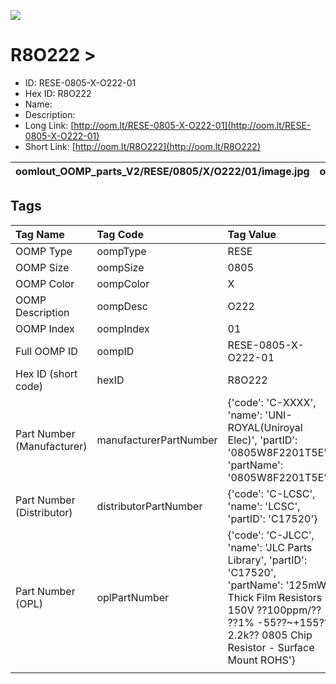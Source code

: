 


  
![][im]
# R8O222 > 

- ID: RESE-0805-X-O222-01
- Hex ID: R8O222
- Name: 
- Description: 
- Long Link: [http://oom.lt/RESE-0805-X-O222-01](http://oom.lt/RESE-0805-X-O222-01)
- Short Link: [http://oom.lt/R8O222](http://oom.lt/R8O222)
  

|oomlout_OOMP_parts_V2/RESE/0805/X/O222/01/image.jpg|oomlout_OOMP_parts_V2/RESE/0805/X/O222/01/image_BOTTOM.jpg|oomlout_OOMP_parts_V2/RESE/0805/X/O222/01/image_Re.jpg||
| :---: | :---: | :---: | :---: |

## Tags
  

|Tag Name|Tag Code|Tag Value|
| :--- | :--- | :--- |
|OOMP Type|oompType|RESE|
|OOMP Size|oompSize|0805|
|OOMP Color|oompColor|X|
|OOMP Description|oompDesc|O222|
|OOMP Index|oompIndex|01|
|Full OOMP ID|oompID|RESE-0805-X-O222-01|
|Hex ID (short code)|hexID|R8O222|
|Part Number (Manufacturer)|manufacturerPartNumber|{'code': 'C-XXXX', 'name': 'UNI-ROYAL(Uniroyal Elec)', 'partID': '0805W8F2201T5E', 'partName': '0805W8F2201T5E'}|
|Part Number (Distributor)|distributorPartNumber|{'code': 'C-LCSC', 'name': 'LCSC', 'partID': 'C17520'}|
|Part Number (OPL)|oplPartNumber|{'code': 'C-JLCC', 'name': 'JLC Parts Library', 'partID': 'C17520', 'partName': '125mW Thick Film Resistors 150V ??100ppm/?? ??1% -55??~+155?? 2.2k?? 0805  Chip Resistor - Surface Mount ROHS'}|
||||



[im]: oomlout_OOMP_parts_V2/RESE/0805/X/O222/01/image_450.jpg
